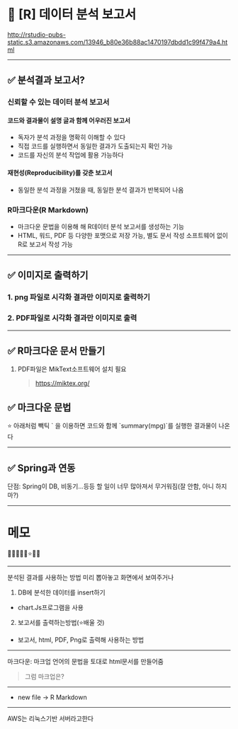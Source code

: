 # 🔎 [R] 데이터 분석 보고서

http://rstudio-pubs-static.s3.amazonaws.com/13946_b80e36b88ac1470197dbdd1c99f479a4.html

---

## ✅ 분석결과 보고서?

### 신뢰할 수 있는 데이터 분석 보고서

#### 코드와 결과물이 설명 글과 함께 어우러진 보고서

- 독자가 분석 과정을 명확히 이해할 수 있다
- 직접 코드를 실행하면서 동일한 결과가 도출되는지 확인 가능
- 코드를 자신의 분석 작업에 활용 가능하다

#### 재현성(Reproducibility)를 갖춘 보고서

- 동일한 분석 과정을 거쳤을 때, 동일한 분석 결과가 반복되어 나옴

### R마크다운(R Markdown)

- 마크다운 문법을 이용해 해 R데이터 분석 보고서를 생성하는 기능
- HTML, 워드, PDF 등 다양한 포맷으로 저장 가능, 별도 문서 작성 소프트웨어 없이 R로 보고서 작성 가능

---

## ✅ 이미지로 출력하기

### 1. png 파일로 시각화 결과만 이미지로 출력하기

### 2. PDF파일로 시각화 결과만 이미지로 출력

---

## ✅ R마크다운 문서 만들기

1. PDF파일은 MikText소프트웨어 설치 필요
   > https://miktex.org/

## ✅ 마크다운 문법

⭐ 아래처럼 빽틱 \` 을 이용하면 코드와 함께 \`summary(mpg)\`를 실행한 결과물이 나온다

---

## ✅ Spring과 연동

단점: Spring이 DB, 비동기...등등 할 일이 너무 많아져서 무거워짐(잘 안함, 아니 하지마?)

---

# 메모

🔎✅🥕🍥💡⭐🌈🚀

---

분석된 결과를 사용하는 방법
미리 뽑아놓고 화면에서 보여주거나

1. DB에 분석한 데이터를 insert하기

- chart.Js프로그램을 사용

2. 보고서를 출력하는방법(⭐배울 것)

- 보고서, html, PDF, Png로 출력해 사용하는 방법

---

마크다운: 마크업 언어의 문법을 토대로 html문서를 만들어줌

> 그럼 마크업은?

---

- new file -> R Markdown

---

AWS는 리눅스기반 서버라고한다

